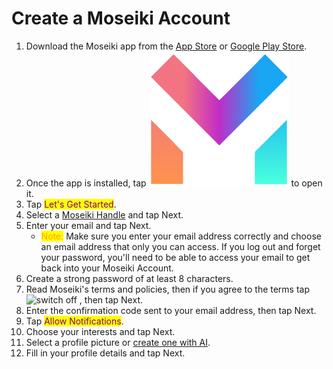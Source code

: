 # Create a Moseiki Account

1. Download the Moseiki app from the [App Store](https://apps.apple.com/us/app/instagram/id389801252) or [Google Play Store](https://play.google.com/store).
2. Once the app is installed, tap <img src="../../.gitbook/assets/Screenshot 2024-04-21 at 00.13.55.png" alt="" data-size="line"> to open it.
3. Tap <mark style="color:purple;">Let's Get Started</mark>.
4. Select a [Moseiki Handle](../../moseiki-features/moseiki-handle.md) and tap Next.
5. Enter your email and tap Next.
   * <mark style="color:orange;">Note:</mark> Make sure you enter your email address correctly and choose an email address that only you can access. If you log out and forget your password, you'll need to be able to access your email to get back into your Moseiki Account.
6. Create a strong password of at least 8 characters.
7. Read Moseiki's terms and policies, then if you agree to the terms tap ![switch off](https://static.xx.fbcdn.net/assets/?revision=441432371766381\&name=instagram-toggleprofile-shared\&density=1) , then tap Next.
8. Enter the confirmation code sent to your email address, then tap Next.
9. Tap <mark style="color:purple;">Allow Notifications</mark>.
10. Choose your interests and tap Next.
11. Select a profile picture or [create one with AI](../../moseiki-features/ai-profile-picture-generation.md).
12. Fill in your profile details and tap Next.
